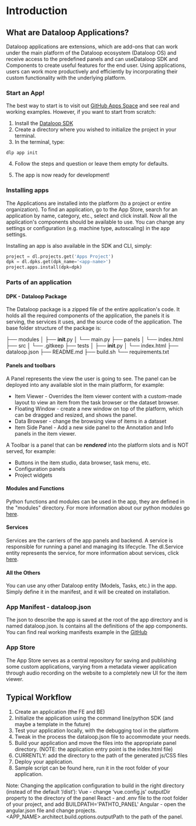 # Introduction
## What are Dataloop Applications?
Dataloop applications are extensions, which are add-ons that can work under the main platform of the Dataloop ecosystem (Dataloop OS) and receive access to the predefined panels and can useDataloop SDK and Components to create useful features for the end user.
Using applications, users can work more productively and efficiently by incorporating their custom functionality with the underlying platform.

### Start an App!
The best way to start is to visit out [GitHub Apps Space](https://github.com/dataloop-ai-apps) and see real and working examples.
However, if you want to start from scratch:
1. Install the [Dataloop SDK](https://developers.dataloop.ai/tutorials/getting_started/sdk_overview/chapter/#installing-prerequisite-software)
2. Create a directory where you wished to initialize the project in your terminal.
3. In the terminal, type:
```shell
dlp app init
```
4. Follow the steps and question or leave them empty for defaults.

5. The app is now ready for development!

### Installing apps
The Applications are installed into the platform (to a project or entire organization). To find an application, go to the App Store, search for an application by name, category, etc., select and click install.
Now all the application's components should be available to use.
You can change any settings or configuration (e.g. machine type, autoscaling) in the app settings.

Installing an app is also available in the SDK and CLI, simply:
```python
project = dl.projects.get('Apps Project')
dpk = dl.dpks.get(dpk_name='<app-name>')
project.apps.install(dpk=dpk)
```


### Parts of an application
#### DPK - Dataloop Package
The Dataloop package is a zipped file of the entire application's code.
It holds all the required components of the application, the panels it is serving, the services it uses, and the source code of the application.
The base folder structure of the package is:

├── modules
│   ├── __init__.py
│   └── main.py
├── panels
│   └── index.html
├── src
│   └── .gitkeep
├── tests
│   ├── __init__.py
│   └── index.html
├── dataloop.json
├── README.md
├── build.sh
└── requirements.txt


#### Panels and toolbars
A Panel represents the view the user is going to see.
The panel can be deployed into any available slot in the main platform, for example:
* Item Viewer - Overrides the Item viewer content with a custom-made layout to view an item from the task browser or the dataset browser.
* Floating Window - create a new window on top of the platform, which can be dragged and resized, and shows the panel.
* Data Browser - change the browsing view of items in a dataset
* Item Side Panel - Add a new side panel to the Annotation and Info panels in the item viewer.

A Toolbar is a panel that can be ***rendered*** into the platform slots and is NOT served, for example:
* Buttons in the item studio, data browser, task menu, etc.
* Configuration panels
* Project widgets


#### Modules and Functions
Python functions and modules can be used in the app, they are defined in the "modules" directory. For more information about our python modules go [here](https://developers.dataloop.ai/tutorials/faas/single_function_rgb_to_gray/chapter/).

#### Services
Services are the carriers of the app panels and backend. A service is responsible for running a panel and managing its lifecycle. The dl.Service entity represents the service, for more information about services, click [here](https://developers.dataloop.ai/tutorials/faas/single_function_rgb_to_gray/chapter/).

#### All the Others
You can use any other Dataloop entity (Models, Tasks, etc.) in the app. Simply define it in the manifest, and it will be created on installation.

### App Manifest - dataloop.json
The json to describe the app is saved at the root of the app directory and is named dataloop.json. Is contains all the definitions of the app components.
You can find real working manifests example in the [GitHub](https://github.com/dataloop-ai-apps)

### App Store
The App Store serves as a central repository for saving and publishing some custom applications, varying from a metadata viewer application through audio recording on the website to a completely new UI for the item viewer.

## Typical Workflow
1. Create an application (the FE and BE)
2. Initialize the application using the command line/python SDK (and maybe a template in the future)
3. Test your application locally, with the debugging tool in the platform
4. Tweak in the process the dataloop.json file to accommodate your needs.
5. Build your application and move the files into the appropriate panel directory. (NOTE: the application entry point is the index.html file)
6. CURRENTLY: add the directory to the path of the generated js/CSS files
7. Deploy your application.
8. Sample script can be found here, run it in the root folder of your application.


Note: Changing the application configuration to build in the right directory (instead of the default ‘/dist’):
Vue - change ‘vue.config.js’ outputDir property to the directory of the panel
React - and .env file to the root folder of your project, and add BUILDPATH='PATHTO_PANEL'
Angular - open the angular.json file and change projects.<APP_NAME>.architect.build.options.outputPath to the path of the panel.


